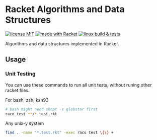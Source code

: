 # Racket Algorithms and Data Structures

[![license MIT][0]][1]
[![made with Racket][2]][3]
[![linux build & tests][4]][5]

Algorithms and data structures implemented in Racket.

## Usage

### Unit Testing

You can use these commands to run all unit tests, without runing other
racket files.

For bash, zsh, ksh93
```bash
# bash might need shopt -s globstar first
raco test **/*.test.rkt
```

Any unix-y system

```bash
find . -name "*.test.rkt" -exec raco test \{\} +
```

[0]: https://badgen.net/github/license/JCPedroza/algorithms-and-data-structures-ts
[1]: https://en.wikipedia.org/wiki/MIT_License
[2]: https://img.shields.io/badge/-Made%20with%20Racket-darkred?logo=racket
[3]: https://racket-lang.org
[4]: https://github.com/JCPedroza/algorithms-and-data-structures-rkt/actions/workflows/linux.yml/badge.svg
[5]: https://github.com/JCPedroza/algorithms-and-data-structures-rkt/actions/workflows/linux.yml
